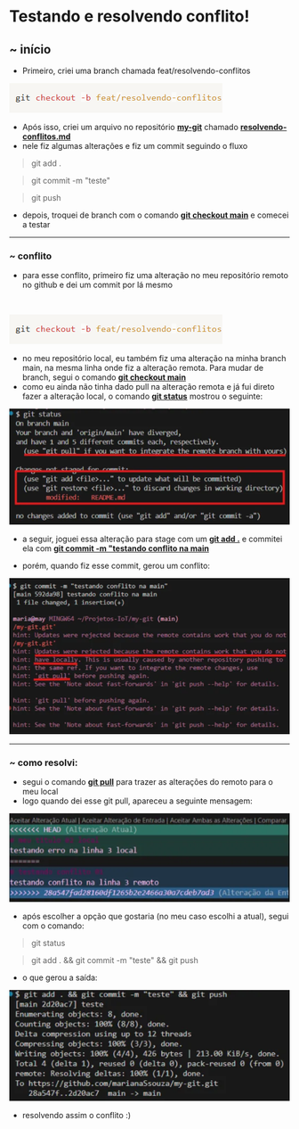 # Testando e resolvendo conflito!
## ~ início
- Primeiro, criei uma branch chamada feat/resolvendo-conflitos

![print criando branch](imagens_my-git/criando-branch-resolvendo-conflito.png)



- Após isso, criei um arquivo no repositório <u><strong>my-git</strong></u> chamado <u><strong>resolvendo-conflitos.md</strong></u>
- nele fiz algumas alterações e fiz um commit seguindo o fluxo
> git add .

> git commit -m "teste"

> git push

- depois, troquei de branch com o comando <u><strong>git checkout main</strong></u> e comecei a testar
---
### ~ conflito
- para esse conflito, primeiro fiz uma alteração no meu repositório remoto no github e dei um commit por lá mesmo
<br>

![print criando branch](imagens_my-git/criando-branch-resolvendo-conflito.png)


- no meu repositório local, eu também fiz uma alteração na minha branch main, na mesma linha onde fiz a alteração remota. Para mudar de branch, segui o comando <u><strong>git checkout main</strong></u>
- como eu ainda não tinha dado pull na alteração remota e já fui direto fazer a alteração local, o comando <u><strong>git status</strong></u> mostrou o seguinte:


![print status mensagem](imagens_my-git/git-status-mensagem.png)


- a seguir, joguei essa alteração para stage com um <u><strong>git add .</strong></u> e commitei ela com <u><strong>git commit -m "testando conflito na main</strong></u>

- porém, quando fiz esse commit, gerou um conflito:

![print imagem conflito](imagens_my-git/conflito-01-git.png)

---
### ~ como resolvi:

- segui o comando <u><strong>git pull</strong></u> para trazer as alterações do remoto para o meu local
- logo quando dei esse git pull, apareceu a seguinte mensagem:

![print escolhendo alteracoes](imagens_my-git/escolher-alteracoes.png)

- após escolher a opção que gostaria (no meu caso escolhi a atual), segui com o comando:
> git status

> git add . && git commit -m "teste" && git push

- o que gerou a saída:

![print saida do git pull](imagens_my-git/saida-do-git-pull.png)

- resolvendo assim o conflito :)










